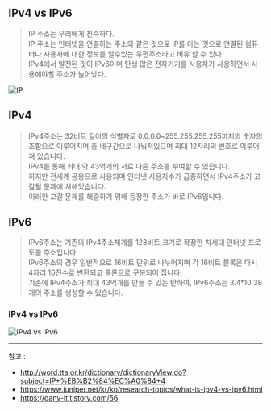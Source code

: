 IPv4 vs IPv6
---

> IP 주소는 우리에게 친숙하다.   
> IP 주소는 인터넷을 연결하는 주소와 같은 것으로 IP를 아는 것으로 연결된 컴퓨터나 사용자에 대한 정보를 알수있는 우편주소라고 비유 할 수 있다.  
> IPv4에서 발전된 것이 IPv6이며 탄생 많은 전자기기를 사용자가 사용하면서 사용해야할 주소가 늘어났다. 


![IP](https://www.juniper.net/content/dam/www/assets/images/us/en/research-topics/what-is/ipv4-vs-ipv6.jpg/jcr:content/renditions/cq5dam.web.1280.1280.jpeg)

IPv4
---
>IPv4주소는 32비트 길이의 식별자로 0.0.0.0~255.255.255.255까지의 숫자의 조합으로 이루어지며 총 네구간으로 나눠져있으며 최대 12자리의 번호로 이루어져 있습니다.  
> IPv4를 통해 최대 약 43억개의 서로 다른 주소를 부여할 수 있습니다.   
> 하지만 전세계 공용으로 사용되며 인터넷 사용자수가 급증하면서 IPv4주소가 고갈될 문제에 처해있습니다.   
> 이러한 고갈 문제를 해결하기 위해 등장한 주소가 바로 IPv6입니다.


IPv6
---
>IPv6주소는 기존의 IPv4주소체계를 128비트 크기로 확장한 차세대 인터넷 프로토콜 주소입니다.   
> IPv6주소의 경우 일반적으로 16비트 단위로 나누어지며 각 16비트 블록은 다시 4자리 16진수로 변환되고 콜론으로 구분되어 집니다.  
> 기존에 IPv4주소가 최대 43억개를 만들 수 있는 반하여, IPv6주소는 3.4*10 38개의 주소를 생성할 수 있습니다.

### IPv4 vs IPv6

![IPv4 vs IPv6](http://terms.tta.or.kr/webcont/images_old/terms/ipv4-ipv6.jpg)

---
참고 :
- http://word.tta.or.kr/dictionary/dictionaryView.do?subject=IP+%EB%B2%84%EC%A0%84+4   
- https://www.juniper.net/kr/ko/research-topics/what-is-ipv4-vs-ipv6.html
- https://dany-it.tistory.com/56